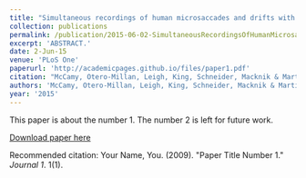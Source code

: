 ```yaml
---
title: "Simultaneous recordings of human microsaccades and drifts with a contemporary video eye tracker and the search coil technique."
collection: publications
permalink: /publication/2015-06-02-SimultaneousRecordingsOfHumanMicrosaccadesAndDriftsWithAContemp
excerpt: 'ABSTRACT.'
date: 2-Jun-15
venue: 'PLoS One'
paperurl: 'http://academicpages.github.io/files/paper1.pdf'
citation: "McCamy, Otero-Millan, Leigh, King, Schneider, Macknik & Martinez-Conde(2020) Simultaneous recordings of human microsaccades and drifts with a contemporary video eye tracker and the search coil technique.. PLoS One. 2015 Jun 2;10(6):e0128428. "
authors: 'McCamy, Otero-Millan, Leigh, King, Schneider, Macknik & Martinez-Conde'
year: '2015'
---
```

This paper is about the number 1. The number 2 is left for future work.

[Download paper here](http://academicpages.github.io/files/paper1.pdf)

Recommended citation: Your Name, You. (2009). "Paper Title Number 1." <i>Journal 1</i>. 1(1).
